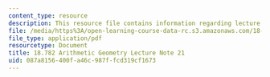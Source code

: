 ```yaml
---
content_type: resource
description: This resource file contains information regarding lecture 21.
file: /media/https%3A/open-learning-course-data-rc.s3.amazonaws.com/18-782-introduction-to-arithmetic-geometry-fall-2013/087a8156400fa46c987ffcd319cf1673_MIT18_782F13_lec21.pdf
file_type: application/pdf
resourcetype: Document
title: 18.782 Arithmetic Geometry Lecture Note 21
uid: 087a8156-400f-a46c-987f-fcd319cf1673
---
```

